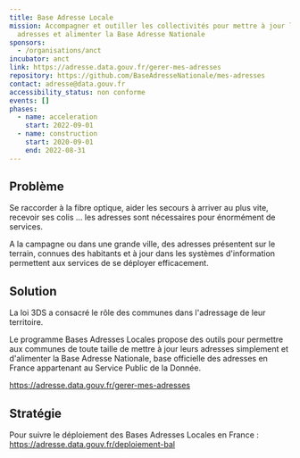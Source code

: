 ```yaml
---
title: Base Adresse Locale
mission: Accompagner et outiller les collectivités pour mettre à jour leurs
  adresses et alimenter la Base Adresse Nationale
sponsors:
  - /organisations/anct
incubator: anct
link: https://adresse.data.gouv.fr/gerer-mes-adresses
repository: https://github.com/BaseAdresseNationale/mes-adresses
contact: adresse@data.gouv.fr
accessibility_status: non conforme
events: []
phases:
  - name: acceleration
    start: 2022-09-01
  - name: construction
    start: 2020-09-01
    end: 2022-08-31
---
```

## Problème

Se raccorder à la fibre optique, aider les secours à arriver au plus vite, recevoir ses colis ... les adresses sont nécessaires pour énormément de services.

A la campagne ou dans une grande ville, des adresses présentent sur le terrain, connues des habitants et à jour dans les systèmes d'information permettent aux services de se déployer efficacement. 


## Solution
L﻿a loi 3DS a consacré le rôle des communes dans l'adressage de leur territoire.

Le programme Bases Adresses Locales propose des outils pour permettre aux communes de toute taille de mettre à jour leurs adresses simplement et d'alimenter la Base Adresse Nationale, base officielle des adresses en France appartenant au Service Public de la Donnée.

https://adresse.data.gouv.fr/gerer-mes-adresses

## Stratégie

Pour suivre le déploiement des Bases Adresses Locales en France : https://adresse.data.gouv.fr/deploiement-bal